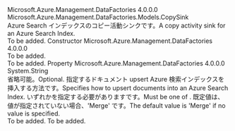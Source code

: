 <Type Name="AzureSearchIndexSink" FullName="Microsoft.Azure.Management.DataFactories.Models.AzureSearchIndexSink">
  <TypeSignature Language="C#" Value="public class AzureSearchIndexSink : Microsoft.Azure.Management.DataFactories.Models.CopySink" />
  <TypeSignature Language="ILAsm" Value=".class public auto ansi beforefieldinit AzureSearchIndexSink extends Microsoft.Azure.Management.DataFactories.Models.CopySink" />
  <TypeSignature Language="DocId" Value="T:Microsoft.Azure.Management.DataFactories.Models.AzureSearchIndexSink" />
  <TypeSignature Language="VB.NET" Value="Public Class AzureSearchIndexSink&#xA;Inherits CopySink" />
  <TypeSignature Language="F#" Value="type AzureSearchIndexSink = class&#xA;    inherit CopySink" />
  <AssemblyInfo>
    <AssemblyName>Microsoft.Azure.Management.DataFactories</AssemblyName>
    <AssemblyVersion>4.0.0.0</AssemblyVersion>
  </AssemblyInfo>
  <Base>
    <BaseTypeName>Microsoft.Azure.Management.DataFactories.Models.CopySink</BaseTypeName>
  </Base>
  <Interfaces />
  <Docs>
    <summary>
            <span data-ttu-id="bc4fc-101">Azure Search インデックスのコピー活動シンクです。</span><span class="sxs-lookup"><span data-stu-id="bc4fc-101">A copy activity sink for an Azure Search Index.</span></span>
            </summary>
    <remarks>To be added.</remarks>
  </Docs>
  <Members>
    <Member MemberName=".ctor">
      <MemberSignature Language="C#" Value="public AzureSearchIndexSink ();" />
      <MemberSignature Language="ILAsm" Value=".method public hidebysig specialname rtspecialname instance void .ctor() cil managed" />
      <MemberSignature Language="DocId" Value="M:Microsoft.Azure.Management.DataFactories.Models.AzureSearchIndexSink.#ctor" />
      <MemberSignature Language="VB.NET" Value="Public Sub New ()" />
      <MemberType>Constructor</MemberType>
      <AssemblyInfo>
        <AssemblyName>Microsoft.Azure.Management.DataFactories</AssemblyName>
        <AssemblyVersion>4.0.0.0</AssemblyVersion>
      </AssemblyInfo>
      <Parameters />
      <Docs>
        <summary>To be added.</summary>
        <remarks>To be added.</remarks>
      </Docs>
    </Member>
    <Member MemberName="WriteBehavior">
      <MemberSignature Language="C#" Value="public string WriteBehavior { get; set; }" />
      <MemberSignature Language="ILAsm" Value=".property instance string WriteBehavior" />
      <MemberSignature Language="DocId" Value="P:Microsoft.Azure.Management.DataFactories.Models.AzureSearchIndexSink.WriteBehavior" />
      <MemberSignature Language="VB.NET" Value="Public Property WriteBehavior As String" />
      <MemberSignature Language="F#" Value="member this.WriteBehavior : string with get, set" Usage="Microsoft.Azure.Management.DataFactories.Models.AzureSearchIndexSink.WriteBehavior" />
      <MemberType>Property</MemberType>
      <AssemblyInfo>
        <AssemblyName>Microsoft.Azure.Management.DataFactories</AssemblyName>
        <AssemblyVersion>4.0.0.0</AssemblyVersion>
      </AssemblyInfo>
      <ReturnValue>
        <ReturnType>System.String</ReturnType>
      </ReturnValue>
      <Docs>
        <summary>
            <span data-ttu-id="bc4fc-102">省略可能。</span><span class="sxs-lookup"><span data-stu-id="bc4fc-102">Optional.</span></span> <span data-ttu-id="bc4fc-103">指定するドキュメント upsert Azure 検索インデックスを挿入する方法です。</span><span class="sxs-lookup"><span data-stu-id="bc4fc-103">Specifies how to upsert documents into an Azure Search Index.</span></span>
            <span data-ttu-id="bc4fc-104">いずれかを指定する必要があります<see cref="T:Microsoft.Azure.Management.DataFactories.Models.AzureSearchIndexWriteBehavior" />です。</span><span class="sxs-lookup"><span data-stu-id="bc4fc-104">Must be one of <see cref="T:Microsoft.Azure.Management.DataFactories.Models.AzureSearchIndexWriteBehavior" />.</span></span> <span data-ttu-id="bc4fc-105">既定値は、値が指定されていない場合、'Merge' です。</span><span class="sxs-lookup"><span data-stu-id="bc4fc-105">The default value is 'Merge' if no value is specified.</span></span>
            </summary>
        <value>To be added.</value>
        <remarks>To be added.</remarks>
      </Docs>
    </Member>
  </Members>
</Type>
